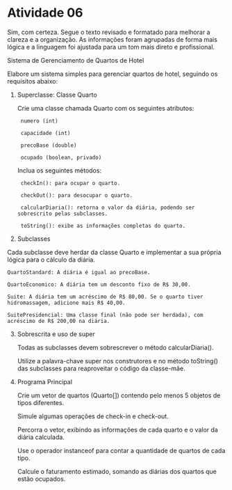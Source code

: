 # Atividade 06

Sim, com certeza. Segue o texto revisado e formatado para melhorar a clareza e a organização. As informações foram agrupadas de forma mais lógica e a linguagem foi ajustada para um tom mais direto e profissional.

Sistema de Gerenciamento de Quartos de Hotel

Elabore um sistema simples para gerenciar quartos de hotel, seguindo os requisitos abaixo:

1. Superclasse: Classe Quarto

    Crie uma classe chamada Quarto com os seguintes atributos:

        numero (int)

        capacidade (int)

        precoBase (double)

        ocupado (boolean, privado)

    Inclua os seguintes métodos:

        checkIn(): para ocupar o quarto.

        checkOut(): para desocupar o quarto.

        calcularDiaria(): retorna o valor da diária, podendo ser sobrescrito pelas subclasses.

        toString(): exibe as informações completas do quarto.

2. Subclasses

Cada subclasse deve herdar da classe Quarto e implementar a sua própria lógica para o cálculo da diária.

    QuartoStandard: A diária é igual ao precoBase.

    QuartoEconomico: A diária tem um desconto fixo de R$ 30,00.

    Suite: A diária tem um acréscimo de R$ 80,00. Se o quarto tiver hidromassagem, adicione mais R$ 40,00.

    SuitePresidencial: Uma classe final (não pode ser herdada), com acréscimo de R$ 200,00 na diária.

3. Sobrescrita e uso de super

    Todas as subclasses devem sobrescrever o método calcularDiaria().

    Utilize a palavra-chave super nos construtores e no método toString() das subclasses para reaproveitar o código da classe-mãe.

4. Programa Principal

    Crie um vetor de quartos (Quarto[]) contendo pelo menos 5 objetos de tipos diferentes.

    Simule algumas operações de check-in e check-out.

    Percorra o vetor, exibindo as informações de cada quarto e o valor da diária calculada.

    Use o operador instanceof para contar a quantidade de quartos de cada tipo.

    Calcule o faturamento estimado, somando as diárias dos quartos que estão ocupados.